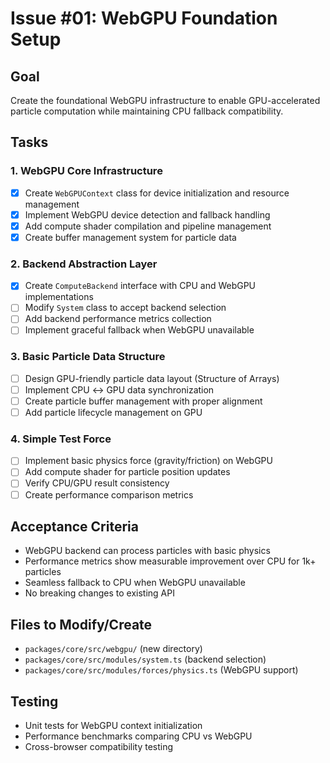 # Issue #01: WebGPU Foundation Setup

## Goal
Create the foundational WebGPU infrastructure to enable GPU-accelerated particle computation while maintaining CPU fallback compatibility.

## Tasks

### 1. WebGPU Core Infrastructure
- [x] Create `WebGPUContext` class for device initialization and resource management
- [x] Implement WebGPU device detection and fallback handling
- [x] Add compute shader compilation and pipeline management
- [x] Create buffer management system for particle data

### 2. Backend Abstraction Layer
- [x] Create `ComputeBackend` interface with CPU and WebGPU implementations
- [ ] Modify `System` class to accept backend selection
- [ ] Add backend performance metrics collection
- [ ] Implement graceful fallback when WebGPU unavailable

### 3. Basic Particle Data Structure
- [ ] Design GPU-friendly particle data layout (Structure of Arrays)
- [ ] Implement CPU ↔ GPU data synchronization
- [ ] Create particle buffer management with proper alignment
- [ ] Add particle lifecycle management on GPU

### 4. Simple Test Force
- [ ] Implement basic physics force (gravity/friction) on WebGPU
- [ ] Add compute shader for particle position updates
- [ ] Verify CPU/GPU result consistency
- [ ] Create performance comparison metrics

## Acceptance Criteria
- WebGPU backend can process particles with basic physics
- Performance metrics show measurable improvement over CPU for 1k+ particles
- Seamless fallback to CPU when WebGPU unavailable
- No breaking changes to existing API

## Files to Modify/Create
- `packages/core/src/webgpu/` (new directory)
- `packages/core/src/modules/system.ts` (backend selection)
- `packages/core/src/modules/forces/physics.ts` (WebGPU support)

## Testing
- Unit tests for WebGPU context initialization
- Performance benchmarks comparing CPU vs WebGPU
- Cross-browser compatibility testing